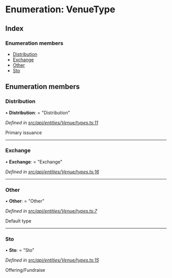 # Enumeration: VenueType

## Index

### Enumeration members

* [Distribution](venuetype.md#distribution)
* [Exchange](venuetype.md#exchange)
* [Other](venuetype.md#other)
* [Sto](venuetype.md#sto)

## Enumeration members

###  Distribution

• **Distribution**: = "Distribution"

*Defined in [src/api/entities/Venue/types.ts:11](https://github.com/PolymathNetwork/polymesh-sdk/blob/2a4e4111/src/api/entities/Venue/types.ts#L11)*

Primary issuance

___

###  Exchange

• **Exchange**: = "Exchange"

*Defined in [src/api/entities/Venue/types.ts:16](https://github.com/PolymathNetwork/polymesh-sdk/blob/2a4e4111/src/api/entities/Venue/types.ts#L16)*

___

###  Other

• **Other**: = "Other"

*Defined in [src/api/entities/Venue/types.ts:7](https://github.com/PolymathNetwork/polymesh-sdk/blob/2a4e4111/src/api/entities/Venue/types.ts#L7)*

Default type

___

###  Sto

• **Sto**: = "Sto"

*Defined in [src/api/entities/Venue/types.ts:15](https://github.com/PolymathNetwork/polymesh-sdk/blob/2a4e4111/src/api/entities/Venue/types.ts#L15)*

Offering/Fundraise
